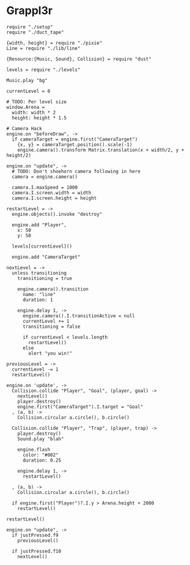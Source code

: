 Grappl3r
========

    require "./setup"
    require "./duct_tape"

    {width, height} = require "./pixie"
    Line = require "./lib/line"

    {Resource:{Music, Sound}, Collision} = require "dust"

    levels = require "./levels"

    Music.play "bg"

    currentLevel = 0

    # TODO: Per level size
    window.Arena =
      width: width * 2
      height: height * 1.5

    # Camera Hack
    engine.on "beforeDraw", ->
      if cameraTarget = engine.first("CameraTarget")
        {x, y} = cameraTarget.position().scale(-1)
        engine.camera().transform Matrix.translation(x + width/2, y + height/2)

    engine.on "update", ->
      # TODO: Don't shoehorn camera following in here
      camera = engine.camera()

      camera.I.maxSpeed = 1000
      camera.I.screen.width = width
      camera.I.screen.height = height

    restartLevel = ->
      engine.objects().invoke "destroy"

      engine.add "Player",
        x: 50
        y: 50

      levels[currentLevel]()

      engine.add "CameraTarget"

    nextLevel = ->
      unless transitioning
        transitioning = true

        engine.camera().transition
          name: "line"
          duration: 1

        engine.delay 1, ->
          engine.camera().I.transitionActive = null
          currentLevel += 1
          transitioning = false

          if currentLevel < levels.length
            restartLevel()
          else
            alert "you win!"

    previousLevel = ->
      currentLevel -= 1
      restartLevel()

    engine.on 'update', ->
      Collision.collide "Player", "Goal", (player, goal) ->
        nextLevel()
        player.destroy()
        engine.first("CameraTarget").I.target = "Goal"
      , (a, b) ->
        Collision.circular a.circle(), b.circle()

      Collision.collide "Player", "Trap", (player, trap) ->
        player.destroy()
        Sound.play "blah"

        engine.flash
          color: "#002"
          duration: 0.25

        engine.delay 1, ->
          restartLevel()

      , (a, b) ->
        Collision.circular a.circle(), b.circle()

      if engine.first("Player")?.I.y > Arena.height + 2000
        restartLevel()

    restartLevel()

    engine.on "update", ->
      if justPressed.f9
        previousLevel()
      
      if justPressed.f10
        nextLevel()
